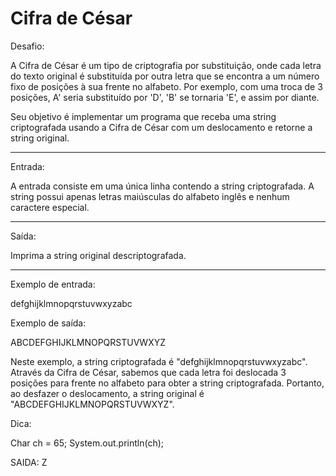 # Cifra de César

Desafio:

A Cifra de César é um tipo de criptografia por substituição, onde cada letra do texto original é substituída 
por outra letra que se encontra a um número fixo de posições à sua frente no alfabeto. Por exemplo, com uma troca de 3 posições, 
A' seria substituído por 'D', 'B' se tornaria 'E', e assim por diante.

Seu objetivo é implementar um programa que receba uma string criptografada usando a Cifra de César com um deslocamento e retorne a string original.

---

Entrada:

A entrada consiste em uma única linha contendo a string criptografada. 
A string possui apenas letras maiúsculas do alfabeto inglês e nenhum caractere especial.

---

Saída:

Imprima a string original descriptografada.

---

Exemplo de entrada:

defghijklmnopqrstuvwxyzabc

Exemplo de saída:

ABCDEFGHIJKLMNOPQRSTUVWXYZ


Neste exemplo, a string criptografada é "defghijklmnopqrstuvwxyzabc". Através da Cifra de César, 
sabemos que cada letra foi deslocada 3 posições para frente no alfabeto para obter a string criptografada.
Portanto, ao desfazer o deslocamento, a string original é "ABCDEFGHIJKLMNOPQRSTUVWXYZ".

Dica:

Char ch = 65;
System.out.println(ch);

SAIDA:
Z

